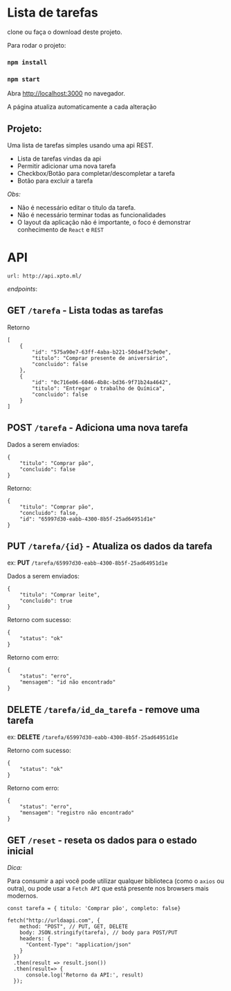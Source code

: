 # Lista de tarefas

clone ou faça o download deste projeto.

Para rodar o projeto:

### `npm install`

### `npm start`

Abra [http://localhost:3000](http://localhost:3000) no navegador.

A página atualiza automaticamente a cada alteração

## Projeto:

Uma lista de tarefas simples usando uma api REST.

- Lista de tarefas vindas da api
- Permitir adicionar uma nova tarefa
- Checkbox/Botão para completar/descompletar a tarefa
- Botão para excluir a tarefa

_Obs:_

- Não é necessário editar o titulo da tarefa.
- Não é necessário terminar todas as funcionalidades
- O layout da aplicação não é importante, o foco é demonstrar conhecimento de `React` e `REST`

# API

`url: http://api.xpto.ml/`

_endpoints_:

## GET `/tarefa` - Lista todas as tarefas

Retorno

```
[
    {
        "id": "575a90e7-63ff-4aba-b221-50da4f3c9e0e",
        "titulo": "Comprar presente de aniversário",
        "concluido": false
    },
    {
        "id": "0c716e06-6046-4b8c-bd36-9f71b24a4642",
        "titulo": "Entregar o trabalho de Química",
        "concluido": false
    }
]
```

## POST `/tarefa` - Adiciona uma nova tarefa

Dados a serem enviados:

```
{
	"titulo": "Comprar pão",
	"concluido": false
}
```

Retorno:

```
{
    "titulo": "Comprar pão",
    "concluido": false,
    "id": "65997d30-eabb-4300-8b5f-25ad64951d1e"
}
```

## PUT `/tarefa/{id}` - Atualiza os dados da tarefa

ex: **PUT** `/tarefa/65997d30-eabb-4300-8b5f-25ad64951d1e`

Dados a serem enviados:

```
{
	"titulo": "Comprar leite",
	"concluido": true
}
```

Retorno com sucesso:

```
{
    "status": "ok"
}
```

Retorno com erro:

```
{
    "status": "erro",
    "mensagem": "id não encontrado"
}
```

## DELETE `/tarefa/id_da_tarefa` - remove uma tarefa

ex: **DELETE** `/tarefa/65997d30-eabb-4300-8b5f-25ad64951d1e`

Retorno com sucesso:

```
{
    "status": "ok"
}
```

Retorno com erro:

```
{
    "status": "erro",
    "mensagem": "registro não encontrado"
}
```

## GET `/reset` - reseta os dados para o estado inicial

_Dica:_

Para consumir a api você pode utilizar qualquer biblioteca (como o `axios` ou outra), ou pode usar a `Fetch API` que está presente nos browsers mais modernos.

```
const tarefa = { titulo: 'Comprar pão', completo: false}

fetch("http://urldaapi.com", {
    method: "POST", // PUT, GET, DELETE
    body: JSON.stringify(tarefa), // body para POST/PUT
    headers: {
      "Content-Type": "application/json"
    }
  })
  .then(result => result.json())
  .then(result=> {
      console.log('Retorno da API:', result)
  });
```
